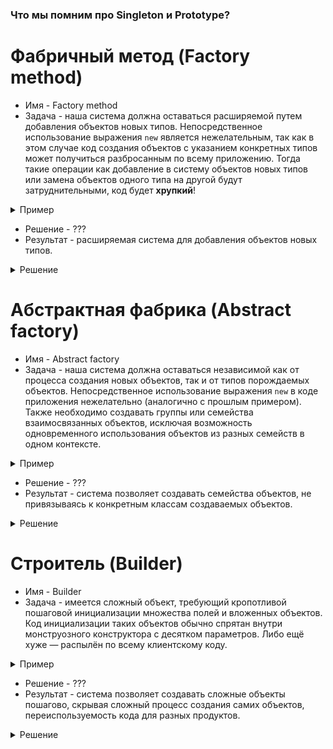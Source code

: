 ### Что мы помним про Singleton и Prototype?

# Фабричный метод (Factory method)
* Имя - Factory method
* Задача - наша система должна оставаться расширяемой путем добавления объектов новых типов. 
  Непосредственное использование выражения ```new``` является нежелательным, так как в этом случае 
  код создания объектов с указанием конкретных типов может получиться разбросанным по всему 
  приложению. Тогда такие операции как добавление в систему объектов новых типов или замена 
  объектов одного типа на другой будут затруднительными, код будет **хрупкий**!
<details><summary>Пример</summary>
<p>
Рассмотрим пример процесса порождения сущностей техники в бух.учете IT-гиганта, такого, например, как Apple. 
В их продукцию входят как стационарные решения, так и носимые девайсы.

```cpp
class IWatch {
  public:
    std::string GetVersion() { ... }
    std::string GetSerialId() { ... }
    ...
};
class IPad {
  public:
    std::string GetVersion() { ... }
    std::string GetSerialId() { ... }
    ...
};
class IPod {
  public:
    std::string GetVersion() { ... }
    std::string GetSerialId() { ... }
    ...
};
class IPhone {
  public:
    std::string GetVersion() { ... }
    std::string GetSerialId() { ... }
    ...
};
class Macbook {
  public:
    std::string GetVersion() { ... }
    std::string GetSerialId() { ... }
    ...
};
class IMac {
  public:
    std::string GetVersion() { ... }
    std::string GetSerialId() { ... }
    ...
};
class Mac {
  public:
    std::string GetVersion() { ... }
    std::string GetSerialId() { ... }
    ...
};
class MacMini {
  public:
    std::string GetVersion() { ... }
    std::string GetSerialId() { ... }
    ...
};

/**
 * Отправляет на завод по производству стационарной продукции
 * запрос на производство следующие устройства в следующем количестве.
 * Дополнительно читает/пишет в несколько база данных и т.д.
 */
void ProduceDesktopDevices(
  std::vector<IMac*> &pIMacs,
  std::vector<Mac*> &pMacs,
  std::vector<MacMini*> &pMacMinis,
  size_t nIMacs, size_t nMacs, size_t nMacMinis) {
    ...
}

/**
 * Отправляет на завод по производству портативной продукции
 * запрос на производство следующие устройства в следующем количестве.
 * Дополнительно читает/пишет в несколько база данных и т.д.
 */
void ProducePortableDevices(
  std::vector<IWatch*> &pIWatches,
  std::vector<IPod*> &pIPods,
  std::vector<IPad*> &pIPads,
  std::vector<IPhone*> &pIPhones,
  std::vector<Macbook*> &pMacbooks,
  size_t nIWatches, size_t nIPods, size_t nIPads,
  size_t nIPhones, size_t nMacbooks) {
    ...
}

...
```

Какой же ужастный код!  
Во-первых, внутри и вне функций куча инициализаций, хочется этого избежать.  
Во-вторых, что произойдет, если добавятся новые товары: Apple AR Glasses, Apple ,... - код надо будет править во всех таких функциях? 
Это влечет к пастообразным партянкам из костылей, велосипедов и багов.  
Последнее, но не маловажное - функции дублируют друг друга (<b>DRY</b>).

Заметим, что каждый из классов всех видов техники имеет (и, возможно еще что-то) методы для 
получение своей версии и серийного номера. Давайте обозначим
общее для каждого вида в отдельном абстрактном классе ```AppleProduct```.  

```c++
class AppleProduct {
  public:
    virtual std::string GetVersion() = 0;
    virtual std::string GetSerialId() = 0;
    ...
};
class IWatch: public AppleProduct {
  public:
    std::string GetVersion() override { ... }
    std::string GetSerialId() override { ... }
    ...
};
class IPad: public AppleProduct { ... };
class IPod: public AppleProduct { ... };
class IPhone: public AppleProduct { ... };
class Macbook: public AppleProduct { ... };
class IMac: public AppleProduct { ... };
class Mac: public AppleProduct { ... };
class MacMini: public AppleProduct { ... };

/**
 * Отправляет на завод по производству стационарной продукции
 * запрос на производство следующие устройства в следующем количестве.
 * Дополнительно читает/пишет в несколько база данных и т.д.
 */
void ProduceDesktopDevices(
  std::vector<AppleProduct*> &newProducts, 
  size_t nIMacs, size_t nMacs, size_t nMacMinis) {
    ...
}

/**
 * Отправляет на завод по производству портативной продукции
 * запрос на производство следующие устройства в следующем количестве.
 * Дополнительно читает/пишет в несколько база данных и т.д.
 */
void ProducePortableDevices(
  std::vector<AppleProduct*> &newProducts,
  size_t nIWatches, size_t nIPods, size_t nIPads, 
  size_t nIPhones, size_t nMacbooks) {
    ...
}

...
```

Добавление абстрактного вносить лишь косметические улучшения, однако мы пока не решили проблему
гибкого создания объектов в случае расширения новыми видами техники.  

Возможно, кто-то предложит просто сделать использовать шаблоны, <b>НО</b>, как правило, запрос на
порождение новых объектов (кол-во каждого определенного типа) происходит динамически и вызывать 
конкретную реализацию в зависимости от динамических показателей не в каждом ЯПе возможно. Более того,
не все ЯПы имеют эти шаблоны. И самое главное: а должны ли мы перекомпилировать всю систему ради 
добавления одной новой сущности?

<b>Как такое решать?</b>

</p>
</details>  

* Решение - ???
* Результат - расширяемая система для добавления объектов новых типов.
<details><summary>Решение</summary>
<p>
Фабричный метод использует механизм полиморфизма - классы всех конечных типов наследуют от одного абстрактного базового 
класса, предназначенного для полиморфного использования. В этом базовом классе определяется единый интерфейс, через который 
пользователь будет оперировать объектами конечных типов.

Для обеспечения относительно простого добавления в систему новых типов паттерн локализует создание объектов конкретных 
типов в специальном классе-фабрике. Методы этого класса, посредством которых создаются объекты конкретных классов, 
называются фабричными. Существуют две разновидности паттерна:

<ul>
<li>
<b>Обобщенный конструктор</b>: когда в том же самом полиморфном базовом классе, от которого наследуют производные 
классы всех создаваемых в системе типов, определяется статический фабричный метод. 
В качестве параметра в этот метод должен передаваться идентификатор типа создаваемого объекта.
</li>
</ul>

```c++
enum AppleProductID {
    IWatchID
    ,IPadID
    ,IPodID
    ,IPhoneID
    ,MacbookID
    ,IMacID
    ,MacID
    ,MacMiniID
};

class AppleProduct {
  public:
    virtual std::string GetVersion() = 0;
    virtual std::string GetSerialId() = 0;
    ...
    static AppleProduct* CreateAppleProduct(AppleProductID id);
};
class IWatch: public AppleProduct {
  public:
    std::string GetVersion() override { ... }
    std::string GetSerialId() override { ... }
    ...
};
class IPad: public AppleProduct { ... };
class IPod: public AppleProduct { ... };
class IPhone: public AppleProduct { ... };
class Macbook: public AppleProduct { ... };
class IMac: public AppleProduct { ... };
class Mac: public AppleProduct { ... };
class MacMini: public AppleProduct { ... };

AppleProduct* AppleProduct::CreateAppleProduct(AppleProductID id) {
    AppleProduct* product;
    switch (id) {
      case IWatchID:
        product = new IWatch;
        break;
      case IPadID:
        product = new IPad;
        break;
        ...
    }
    return product;
};
```

<ul>
<li>
<b>Классический вариант фабричного метода</b>: когда интерфейс фабричных методов объявляется в независимом классе-фабрике, 
а их реализация определяется конкретными подклассами этого класса.
</li>
</ul>

```c++
class AppleProduct {
  public:
    virtual std::string GetVersion() = 0;
    virtual std::string GetSerialId() = 0;
    ...
    static AppleProduct* CreateAppleProduct(AppleProductID id);
};
class IWatch: public AppleProduct {
  public:
    std::string GetVersion() override { ... }
    std::string GetSerialId() override { ... }
    ...
};
class IPad: public AppleProduct { ... };
class IPod: public AppleProduct { ... };
class IPhone: public AppleProduct { ... };
class Macbook: public AppleProduct { ... };
class IMac: public AppleProduct { ... };
class Mac: public AppleProduct { ... };
class MacMini: public AppleProduct { ... };

class AppleProductFactory {
  public:
    virtual AppleProduct* CreateAppleProduct() = 0;
    virtual ~AppleProductFactory() {}
};

class IWatchFactory: public AppleProductFactory {
  public:
    AppleProduct* CreateAppleProduct() {
        return new IWatch;
    }
};
class IPadFactory: public AppleProductFactory {
  public:
    AppleProduct* CreateAppleProduct() {
        return new IPad;
    }
};
class IPodFactory: public AppleProductFactory { ... };
class IPhoneFactory: public AppleProductFactory { ... };
class MacbookFactory: public AppleProductFactory { ... };
class IMacFactory: public AppleProductFactory { ... };
class MacFactory: public AppleProductFactory { ... };
class MacMiniFactory: public AppleProductFactory { ... };
```

<b>Достоинства</b>:
<ul>
<li>избавляет класс от привязки к конкретным классам продуктов</li>
<li>упрощает добавление новых продуктов (открытость и закрытость)</li>
<li>упрощается поддержка продуктов</li>
</ul>

<b>Недостатки</b>:
<ul>
<li>на один объект создается два класса (продукт - фабрика)</li>
</ul>
</details>

# Абстрактная фабрика (Abstract factory)
* Имя - Abstract factory
* Задача - наша система должна оставаться независимой как от процесса создания новых объектов, так и от типов порождаемых 
  объектов. Непосредственное использование выражения ```new``` в коде приложения нежелательно (аналогично с прошлым примером).
  Также необходимо создавать группы или семейства взаимосвязанных объектов, исключая возможность одновременного использования 
  объектов из разных семейств в одном контексте.

<details><summary>Пример</summary>
<p>

Разрабатываем систему по продаже компьютерной техники самых хайповых IT-гигантов: Apple, Samsung, etc.  
Теперь систему бух.учета должна уметь работать с объектами всех типов по каждому производителю по отдельности.
Например, для переучета имеющейся продукции или в целях работы интернет-магазина (выборка техники по производителю, как в 
Яндекс Маркете).  

Подойдет ли Фабричный Метод для наших целей?

</p>
</details>

* Решение - ???
* Результат - система позволяет создавать семейства объектов, не привязываясь к конкретным классам создаваемых объектов.
<details><summary>Решение</summary>
<p>

![Абстрактная фабрика](images/abstract-factory.png)

<b>Достоинства</b>:
+ гарантирует сочетаемость создаваемых объектов
+ выделение кода производства продуктов в одно место
+ расширяет Factory Method в 2D

<b>Недостатки</b>:
- требует наличие всех типов в разных вариациях
- увеличивает число классов (не недостаток, на самом деле)

</p>
</details>

# Строитель (Builder)
* Имя - Builder
* Задача -  имеется сложный объект, требующий кропотливой пошаговой инициализации множества полей и вложенных объектов. 
  Код инициализации таких объектов обычно спрятан внутри монструозного конструктора с десятком параметров. 
  Либо ещё хуже — распылён по всему клиентскому коду.
  
<details><summary>Пример</summary>
<p>
Как создать объект <code>House</code>? Чтобы построить стандартный дом, нужно поставить 4 стены, установить двери, 
вставить пару окон и положить крышу. Но что, если вы хотите <b>дом побольше да посветлее, имеющий сад, бассейн и прочее добро?</b>
  
Самое простое решение — расширить класс <code>House</code>, создав подклассы для всех комбинаций параметров дома. 

<b>Какая проблема такого подхода?</b>

<b>Проблема</b> такого подхода — это громадное количество классов, которые вам придётся создать. 
Каждый новый параметр, вроде цвета обоев или материала кровли, заставит вас создавать всё больше и больше классов для 
перечисления всех возможных вариантов.
  
Чтобы не плодить подклассы, вы можете подойти к решению с другой стороны. Вы можете создать гигантский конструктор
<code>House</code>, принимающий уйму параметров для контроля над создаваемым продуктом. Действительно, это избавит вас 
от подклассов, но приведёт к другой проблеме.

<b>Какой проблеме?</b>
  
Большая часть этих параметров будет простаивать, а вызовы конструктора будут выглядеть монструозно из-за 
[длинного списка параметров](https://refactoring.guru/ru/smells/long-parameter-list). К примеру, далеко не каждый дом 
имеет бассейн, поэтому параметры, связанные с бассейнами, будут простаивать бесполезно в 99% случаев.

<b>Подойдут ли Factory Method или Abstract Factory?</b>

</p>
</details>

* Решение - ???
* Результат - система позволяет создавать сложные объекты пошагово, скрывая сложный процесс создания самих объектов,
переиспользуемость кода для разных продуктов.
  
<details><summary>Решение</summary>
<p>

Паттерн Строитель определяет алгоритм поэтапного создания продукта в специальном классе ```Director``` (распорядитель), 
а ответственность за координацию процесса сборки отдельных частей продукта возлагает на иерархию классов ```Builder```. 
В этой иерархии базовый класс ```Builder``` объявляет интерфейсы для построения отдельных частей продукта, 
а соответствующие подклассы ```ConcreteBuilder``` их реализуют подходящим образом, например, создают или получают нужные 
ресурсы, сохраняют промежуточные результаты, контролируют результаты выполнения операций.

![Строитель](images/builder.png)

<b>Достоинства</b>:
+ позволяет создавать продукты пошагово
+ позволяет создавать один и тот же код для разных продуктов
+ изолирует сложный процесс создания
+ можно использовать как конструктор от разного количества аргументов

<b>Недостатки</b>:
- клиент будет привязан к конкретным классам строителя (жесткий каркас)

</p>
</details>
